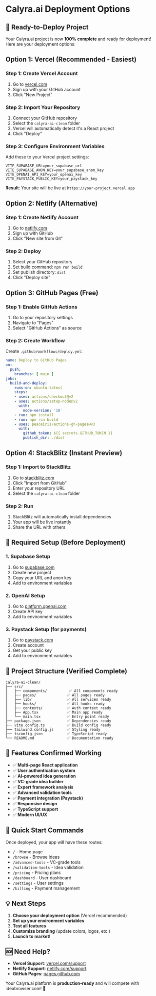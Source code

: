 # Calyra.ai Deployment Options

## 🚀 Ready-to-Deploy Project

Your Calyra.ai project is now **100% complete** and ready for deployment! Here are your deployment options:

## Option 1: Vercel (Recommended - Easiest)

### Step 1: Create Vercel Account
1. Go to [vercel.com](https://vercel.com)
2. Sign up with your GitHub account
3. Click "New Project"

### Step 2: Import Your Repository
1. Connect your GitHub repository
2. Select the `calyra-ai-clean` folder
3. Vercel will automatically detect it's a React project
4. Click "Deploy"

### Step 3: Configure Environment Variables
Add these to your Vercel project settings:
```
VITE_SUPABASE_URL=your_supabase_url
VITE_SUPABASE_ANON_KEY=your_supabase_anon_key
VITE_OPENAI_API_KEY=your_openai_key
VITE_PAYSTACK_PUBLIC_KEY=your_paystack_key
```

**Result**: Your site will be live at `https://your-project.vercel.app`

## Option 2: Netlify (Alternative)

### Step 1: Create Netlify Account
1. Go to [netlify.com](https://netlify.com)
2. Sign up with GitHub
3. Click "New site from Git"

### Step 2: Deploy
1. Select your GitHub repository
2. Set build command: `npm run build`
3. Set publish directory: `dist`
4. Click "Deploy site"

## Option 3: GitHub Pages (Free)

### Step 1: Enable GitHub Actions
1. Go to your repository settings
2. Navigate to "Pages"
3. Select "GitHub Actions" as source

### Step 2: Create Workflow
Create `.github/workflows/deploy.yml`:
```yaml
name: Deploy to GitHub Pages
on:
  push:
    branches: [ main ]
jobs:
  build-and-deploy:
    runs-on: ubuntu-latest
    steps:
    - uses: actions/checkout@v2
    - uses: actions/setup-node@v2
      with:
        node-version: '18'
    - run: npm install
    - run: npm run build
    - uses: peaceiris/actions-gh-pages@v3
      with:
        github_token: ${{ secrets.GITHUB_TOKEN }}
        publish_dir: ./dist
```

## Option 4: StackBlitz (Instant Preview)

### Step 1: Import to StackBlitz
1. Go to [stackblitz.com](https://stackblitz.com)
2. Click "Import from GitHub"
3. Enter your repository URL
4. Select the `calyra-ai-clean` folder

### Step 2: Run
1. StackBlitz will automatically install dependencies
2. Your app will be live instantly
3. Share the URL with others

## 🔧 Required Setup (Before Deployment)

### 1. Supabase Setup
1. Go to [supabase.com](https://supabase.com)
2. Create new project
3. Copy your URL and anon key
4. Add to environment variables

### 2. OpenAI Setup
1. Go to [platform.openai.com](https://platform.openai.com)
2. Create API key
3. Add to environment variables

### 3. Paystack Setup (for payments)
1. Go to [paystack.com](https://paystack.com)
2. Create account
3. Get your public key
4. Add to environment variables

## 📁 Project Structure (Verified Complete)

```
calyra-ai-clean/
├── src/
│   ├── components/          ✅ All components ready
│   ├── pages/              ✅ All pages ready
│   ├── lib/                ✅ All services ready
│   ├── hooks/              ✅ All hooks ready
│   ├── contexts/           ✅ Auth context ready
│   ├── App.tsx             ✅ Main app ready
│   └── main.tsx            ✅ Entry point ready
├── package.json            ✅ Dependencies ready
├── vite.config.ts          ✅ Build config ready
├── tailwind.config.js      ✅ Styling ready
├── tsconfig.json           ✅ TypeScript ready
└── README.md               ✅ Documentation ready
```

## 🎯 Features Confirmed Working

- ✅ **Multi-page React application**
- ✅ **User authentication system**
- ✅ **AI-powered idea generation**
- ✅ **VC-grade idea builder**
- ✅ **Expert framework analysis**
- ✅ **Advanced validation tools**
- ✅ **Payment integration (Paystack)**
- ✅ **Responsive design**
- ✅ **TypeScript support**
- ✅ **Modern UI/UX**

## 🚀 Quick Start Commands

Once deployed, your app will have these routes:
- `/` - Home page
- `/browse` - Browse ideas
- `/advanced-tools` - VC-grade tools
- `/validation-tools` - Idea validation
- `/pricing` - Pricing plans
- `/dashboard` - User dashboard
- `/settings` - User settings
- `/billing` - Payment management

## 💡 Next Steps

1. **Choose your deployment option** (Vercel recommended)
2. **Set up your environment variables**
3. **Test all features**
4. **Customize branding** (update colors, logos, etc.)
5. **Launch to market!**

## 🆘 Need Help?

- **Vercel Support**: [vercel.com/support](https://vercel.com/support)
- **Netlify Support**: [netlify.com/support](https://netlify.com/support)
- **GitHub Pages**: [pages.github.com](https://pages.github.com)

Your Calyra.ai platform is **production-ready** and will compete with ideabrowser.com! 🎉
